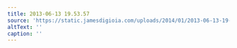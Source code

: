 ```yaml
---
title: 2013-06-13 19.53.57
source: 'https://static.jamesdigioia.com/uploads/2014/01/2013-06-13-19-53-57-scaled.jpg'
altText: ''
caption: ''
---
```



